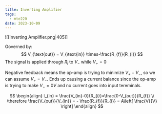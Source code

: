 ```yaml
---
title: Inverting Amplifier
tags:
  - mte220
date: 2023-10-09
---
```

![[Inverting Amplifier.png|405]]

Governed by:
$$
V_{\text{out}} = V_{\text{in}} \times-\frac{R_{f}}{R_{i}}
$$
The signal is applied through $R_{i}$ to $V_{-}$ while $V_{+} = 0$

Negative feedback means the op-amp is trying to minimize $V_{+}- V_{-}$, so we can assume $V_{+} = V_{-}$.
Ends up causing a current balance since the op-amp is trying to make $V_{-} = 0V$ and no current goes into input tereminals.

$$
\begin{align}
I_{in} = \frac{V_{in}-0}{R_{i}}=\frac{0-V_{out}}{R_{f}} \\
\therefore \frac{V_{out}}{V_{in}} = - \frac{R_{f}}{R_{i}} = A\left[ \frac{V}{V} \right]
\end{align}
$$